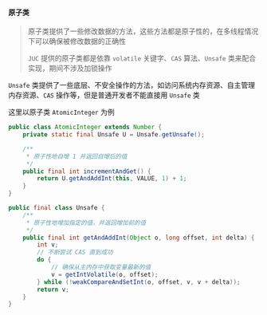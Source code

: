 #### 原子类

> 原子类提供了一些修改数据的方法，这些方法都是原子性的，在多线程情况下可以确保被修改数据的正确性
>
> `JUC` 提供的原子类都是依靠 `volatile` 关键字、`CAS` 算法、`Unsafe` 类来配合实现，期间不涉及加锁操作

`Unsafe` 类提供了一些底层、不安全操作的方法，如访问系统内存资源、自主管理内存资源、`CAS` 操作等，但是普通开发者不能直接用 `Unsafe` 类

这里以原子类 `AtomicInteger` 为例

````java
public class AtomicInteger extends Number {
    private static final Unsafe U = Unsafe.getUnsafe();

    /**
     * 原子性地自增 1 并返回自增后的值
     */
    public final int incrementAndGet() {
        return U.getAndAddInt(this, VALUE, 1) + 1;
    }
}
````

````java
public final class Unsafe {
    /**
     * 原子性地增加指定的值，并返回增加前的值
     */
    public final int getAndAddInt(Object o, long offset, int delta) {
        int v;
        // 不断尝试 CAS 直到成功
        do {
            // 确保从主内存中获取变量最新的值
            v = getIntVolatile(o, offset);
        } while (!weakCompareAndSetInt(o, offset, v, v + delta));
        return v;
    }
}
````
